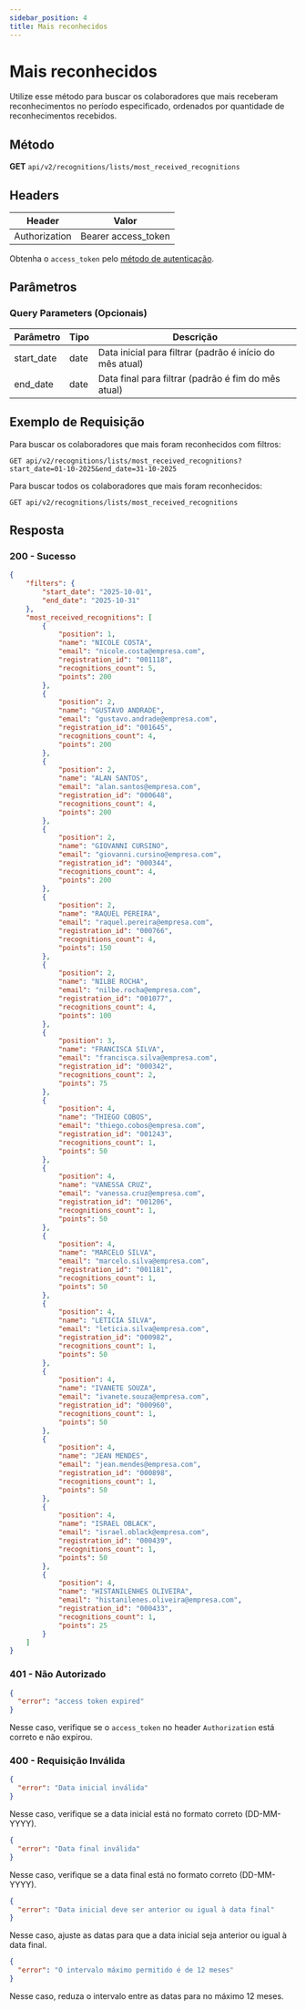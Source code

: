 ```yaml
---
sidebar_position: 4
title: Mais reconhecidos
---
```


# Mais reconhecidos

Utilize esse método para buscar os colaboradores que mais receberam reconhecimentos no período especificado, ordenados por quantidade de reconhecimentos recebidos.

## Método

**GET**
`api/v2/recognitions/lists/most_received_recognitions`

## Headers

| Header        | Valor               |
| ------------- | ------------------- |
| Authorization | Bearer access_token |

Obtenha o `access_token` pelo [método de autenticação](/api/autenticacao).

## Parâmetros

### Query Parameters (Opcionais)

| Parâmetro      | Tipo   | Descrição                                                  |
| -------------- | ------ | ---------------------------------------------------------- |
| start_date     | date   | Data inicial para filtrar (padrão é início do mês atual) |
| end_date       | date   | Data final para filtrar (padrão é fim do mês atual) |

## Exemplo de Requisição

Para buscar os colaboradores que mais foram reconhecidos com filtros:

```
GET api/v2/recognitions/lists/most_received_recognitions?start_date=01-10-2025&end_date=31-10-2025
```

Para buscar todos os colaboradores que mais foram reconhecidos:

```
GET api/v2/recognitions/lists/most_received_recognitions
```

## Resposta

### 200 - Sucesso

```json
{
    "filters": {
        "start_date": "2025-10-01",
        "end_date": "2025-10-31"
    },
    "most_received_recognitions": [
        {
            "position": 1,
            "name": "NICOLE COSTA",
            "email": "nicole.costa@empresa.com",
            "registration_id": "001118",
            "recognitions_count": 5,
            "points": 200
        },
        {
            "position": 2,
            "name": "GUSTAVO ANDRADE",
            "email": "gustavo.andrade@empresa.com",
            "registration_id": "001645",
            "recognitions_count": 4,
            "points": 200
        },
        {
            "position": 2,
            "name": "ALAN SANTOS",
            "email": "alan.santos@empresa.com",
            "registration_id": "000648",
            "recognitions_count": 4,
            "points": 200
        },
        {
            "position": 2,
            "name": "GIOVANNI CURSINO",
            "email": "giovanni.cursino@empresa.com",
            "registration_id": "000344",
            "recognitions_count": 4,
            "points": 200
        },
        {
            "position": 2,
            "name": "RAQUEL PEREIRA",
            "email": "raquel.pereira@empresa.com",
            "registration_id": "000766",
            "recognitions_count": 4,
            "points": 150
        },
        {
            "position": 2,
            "name": "NILBE ROCHA",
            "email": "nilbe.rocha@empresa.com",
            "registration_id": "001077",
            "recognitions_count": 4,
            "points": 100
        },
        {
            "position": 3,
            "name": "FRANCISCA SILVA",
            "email": "francisca.silva@empresa.com",
            "registration_id": "000342",
            "recognitions_count": 2,
            "points": 75
        },
        {
            "position": 4,
            "name": "THIEGO COBOS",
            "email": "thiego.cobos@empresa.com",
            "registration_id": "001243",
            "recognitions_count": 1,
            "points": 50
        },
        {
            "position": 4,
            "name": "VANESSA CRUZ",
            "email": "vanessa.cruz@empresa.com",
            "registration_id": "001206",
            "recognitions_count": 1,
            "points": 50
        },
        {
            "position": 4,
            "name": "MARCELO SILVA",
            "email": "marcelo.silva@empresa.com",
            "registration_id": "001181",
            "recognitions_count": 1,
            "points": 50
        },
        {
            "position": 4,
            "name": "LETICIA SILVA",
            "email": "leticia.silva@empresa.com",
            "registration_id": "000982",
            "recognitions_count": 1,
            "points": 50
        },
        {
            "position": 4,
            "name": "IVANETE SOUZA",
            "email": "ivanete.souza@empresa.com",
            "registration_id": "000960",
            "recognitions_count": 1,
            "points": 50
        },
        {
            "position": 4,
            "name": "JEAN MENDES",
            "email": "jean.mendes@empresa.com",
            "registration_id": "000898",
            "recognitions_count": 1,
            "points": 50
        },
        {
            "position": 4,
            "name": "ISRAEL OBLACK",
            "email": "israel.oblack@empresa.com",
            "registration_id": "000439",
            "recognitions_count": 1,
            "points": 50
        },
        {
            "position": 4,
            "name": "HISTANILENHES OLIVEIRA",
            "email": "histanilenes.oliveira@empresa.com",
            "registration_id": "000433",
            "recognitions_count": 1,
            "points": 25
        }
    ]
}
```

### 401 - Não Autorizado

```json
{
  "error": "access token expired"
}
```

Nesse caso, verifique se o `access_token` no header `Authorization` está correto e não expirou.

### 400 - Requisição Inválida

```json
{
  "error": "Data inicial inválida"
}
```

Nesse caso, verifique se a data inicial está no formato correto (DD-MM-YYYY).

```json
{
  "error": "Data final inválida"
}
```

Nesse caso, verifique se a data final está no formato correto (DD-MM-YYYY).

```json
{
  "error": "Data inicial deve ser anterior ou igual à data final"
}
```

Nesse caso, ajuste as datas para que a data inicial seja anterior ou igual à data final.

```json
{
  "error": "O intervalo máximo permitido é de 12 meses"
}
```

Nesse caso, reduza o intervalo entre as datas para no máximo 12 meses.
